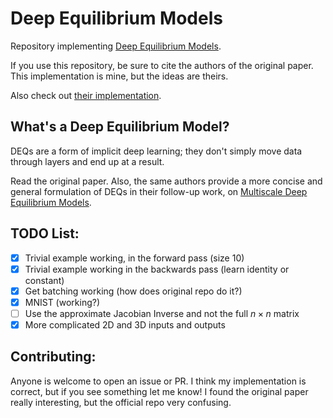 # Deep Equilibrium Models
Repository implementing [Deep Equilibrium Models](https://arxiv.org/abs/1909.01377).

If you use this repository, be sure to cite the authors of the original paper.
This implementation is mine, but the ideas are theirs.

Also check out [their implementation](https://github.com/locuslab/deq).

## What's a Deep Equilibrium Model?

DEQs are a form of implicit deep learning; they don't simply move data through
layers and end up at a result.

Read the original paper. Also, the same authors provide a more concise and general
formulation of DEQs in their follow-up work, on [Multiscale Deep Equilibrium Models](https://arxiv.org/abs/2006.08656).


## TODO List:
- [x] Trivial example working, in the forward pass (size 10)
- [x] Trivial example working in the backwards pass (learn identity or constant)
- [x] Get batching working (how does original repo do it?)
- [x] MNIST (working?)
- [ ] Use the approximate Jacobian Inverse and not the full $n \times n$ matrix
- [x] More complicated 2D and 3D inputs and outputs

## Contributing:
Anyone is welcome to open an issue or PR. I think my implementation is correct,
but if you see something let me know! I found the original paper really interesting,
but the official repo very confusing.
